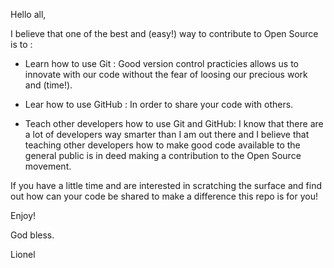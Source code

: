 Hello all, 

I believe that one of the best and (easy!) way to contribute to Open Source is to :

- Learn how to use Git : Good version control practicies allows us to innovate with our code without the fear of loosing our precious work and (time!).

- Lear how to use GitHub : In order to share your code with others. 

- Teach other developers how to use Git and GitHub: I know that there are a lot of developers way smarter than I am out there and I believe that teaching other developers how to make good code available to the general public is in deed making a contribution to the Open Source movement.

If you have a little time and are interested in scratching the surface and find out how can your code be shared to make a difference this repo is for you!

Enjoy!

God bless.

Lionel

